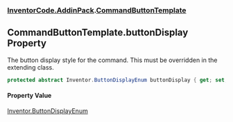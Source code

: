 ### [InventorCode.AddinPack](InventorCode.AddinPack.md 'InventorCode.AddinPack').[CommandButtonTemplate](InventorCode.AddinPack.CommandButtonTemplate.md 'InventorCode.AddinPack.CommandButtonTemplate')

## CommandButtonTemplate.buttonDisplay Property

The button display style for the command. This must be overridden in the extending class.

```csharp
protected abstract Inventor.ButtonDisplayEnum buttonDisplay { get; set; }
```

#### Property Value
[Inventor.ButtonDisplayEnum](https://docs.microsoft.com/en-us/dotnet/api/Inventor.ButtonDisplayEnum 'Inventor.ButtonDisplayEnum')